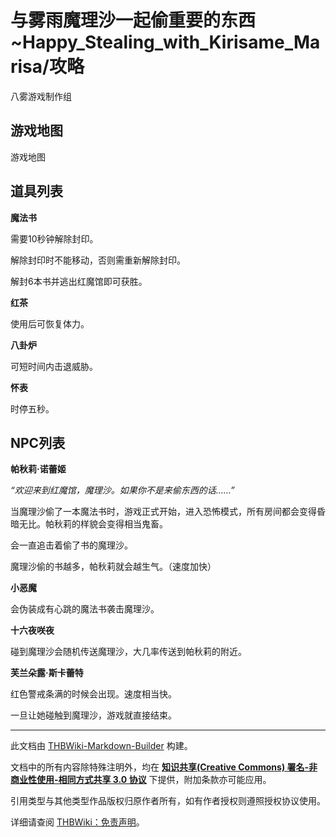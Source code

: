 # 与雾雨魔理沙一起偷重要的东西~Happy_Stealing_with_Kirisame_Marisa/攻略

<!-- source html: G:\repos\THBWiki-Markdown-Builder\THBWikiMarkdown\Temp\main\c\c0\ns0%3A%E4%B8%8E%E9%9B%BE%E9%9B%A8%E9%AD%94%E7%90%86%E6%B2%99%E4%B8%80%E8%B5%B7%E5%81%B7%E9%87%8D%E8%A6%81%E7%9A%84%E4%B8%9C%E8%A5%BF%7EHappy_Stealing_with_Kirisame_Marisa%2F%E6%94%BB%E7%95%A5.html -->

八雾游戏制作组

## 游戏地图
[](./文件-与雾雨魔理沙一起偷重要的东西游戏地图.png.md)  [](./文件-与雾雨魔理沙一起偷重要的东西游戏地图.png.md)游戏地图
## 道具列表
  
 **魔法书**   

需要10秒钟解除封印。  

解除封印时不能移动，否则需重新解除封印。  

解封6本书并逃出红魔馆即可获胜。  

 **红茶**   

使用后可恢复体力。  

 **八卦炉**   

可短时间内击退威胁。  

 **怀表**   

时停五秒。
  

## NPC列表
  
 **帕秋莉·诺蕾姬**   

 *“欢迎来到红魔馆，魔理沙。如果你不是来偷东西的话……”*   

当魔理沙偷了一本魔法书时，游戏正式开始，进入恐怖模式，所有房间都会变得昏暗无比。帕秋莉的样貌会变得相当鬼畜。  

会一直追击着偷了书的魔理沙。  

魔理沙偷的书越多，帕秋莉就会越生气。（速度加快）  

 **小恶魔**   

会伪装成有心跳的魔法书袭击魔理沙。  

 **十六夜咲夜**   

碰到魔理沙会随机传送魔理沙，大几率传送到帕秋莉的附近。  

 **芙兰朵露·斯卡蕾特**   

红色警戒条满的时候会出现。速度相当快。  

一旦让她碰触到魔理沙，游戏就直接结束。
  





---

此文档由 [THBWiki-Markdown-Builder](https://github.com/Delsin-Yu/THBWiki-Markdown-Builder) 构建。

文档中的所有内容除特殊注明外，均在 [**知识共享(Creative Commons) 署名-非商业性使用-相同方式共享 3.0 协议**](https://creativecommons.org/licenses/by-sa/3.0/deed.zh-hans) 下提供，附加条款亦可能应用。

引用类型与其他类型作品版权归原作者所有，如有作者授权则遵照授权协议使用。

详细请查阅 [THBWiki：免责声明](https://thbwiki.cc/THBWiki:%E5%85%8D%E8%B4%A3%E5%A3%B0%E6%98%8E)。

